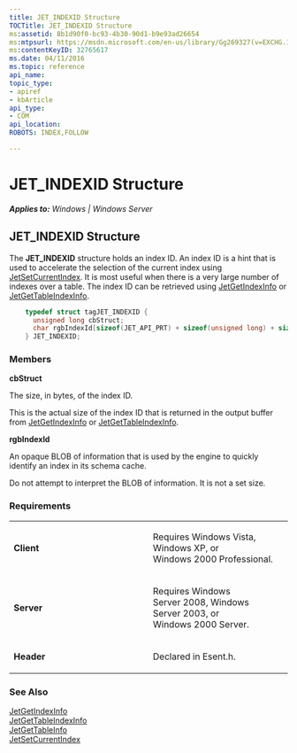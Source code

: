 ```yaml
---
title: JET_INDEXID Structure
TOCTitle: JET_INDEXID Structure
ms:assetid: 8b1d90f0-bc93-4b30-90d1-b9e93ad26654
ms:mtpsurl: https://msdn.microsoft.com/en-us/library/Gg269327(v=EXCHG.10)
ms:contentKeyID: 32765617
ms.date: 04/11/2016
ms.topic: reference
api_name: 
topic_type: 
- apiref
- kbArticle
api_type: 
- COM
api_location: 
ROBOTS: INDEX,FOLLOW

---
```


# JET_INDEXID Structure


_**Applies to:** Windows | Windows Server_

## JET_INDEXID Structure

The **JET_INDEXID** structure holds an index ID. An index ID is a hint that is used to accelerate the selection of the current index using [JetSetCurrentIndex](gg294046\(v=exchg.10\).md). It is most useful when there is a very large number of indexes over a table. The index ID can be retrieved using [JetGetIndexInfo](gg294084\(v=exchg.10\).md) or [JetGetTableIndexInfo](gg294102\(v=exchg.10\).md).

```cpp
    typedef struct tagJET_INDEXID {
      unsigned long cbStruct;
      char rgbIndexId[sizeof(JET_API_PRT) + sizeof(unsigned long) + sizeof(unsigned long)];
    } JET_INDEXID;
```

### Members

**cbStruct**

The size, in bytes, of the index ID.

This is the actual size of the index ID that is returned in the output buffer from [JetGetIndexInfo](gg294084\(v=exchg.10\).md) or [JetGetTableIndexInfo](gg294102\(v=exchg.10\).md).

**rgbIndexId**

An opaque BLOB of information that is used by the engine to quickly identify an index in its schema cache.

Do not attempt to interpret the BLOB of information. It is not a set size.

### Requirements

<table>
<colgroup>
<col style="width: 50%" />
<col style="width: 50%" />
</colgroup>
<tbody>
<tr class="odd">
<td><p><strong>Client</strong></p></td>
<td><p>Requires Windows Vista, Windows XP, or Windows 2000 Professional.</p></td>
</tr>
<tr class="even">
<td><p><strong>Server</strong></p></td>
<td><p>Requires Windows Server 2008, Windows Server 2003, or Windows 2000 Server.</p></td>
</tr>
<tr class="odd">
<td><p><strong>Header</strong></p></td>
<td><p>Declared in Esent.h.</p></td>
</tr>
</tbody>
</table>


### See Also

[JetGetIndexInfo](gg294084\(v=exchg.10\).md)  
[JetGetTableIndexInfo](gg294102\(v=exchg.10\).md)  
[JetGetTableInfo](gg269177\(v=exchg.10\).md)  
[JetSetCurrentIndex](gg294046\(v=exchg.10\).md)

